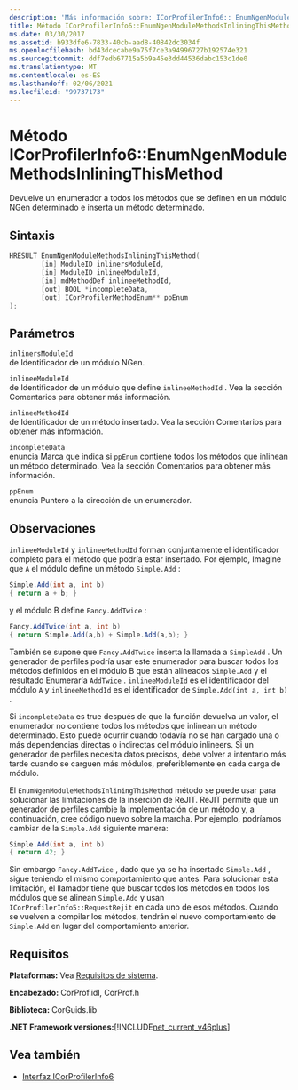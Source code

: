 ```yaml
---
description: 'Más información sobre: ICorProfilerInfo6:: EnumNgenModuleMethodsInliningThisMethod (método)'
title: Método ICorProfilerInfo6::EnumNgenModuleMethodsInliningThisMethod
ms.date: 03/30/2017
ms.assetid: b933dfe6-7833-40cb-aad8-40842dc3034f
ms.openlocfilehash: bd43dcecabe9a75f7ce3a94996727b192574e321
ms.sourcegitcommit: ddf7edb67715a5b9a45e3dd44536dabc153c1de0
ms.translationtype: MT
ms.contentlocale: es-ES
ms.lasthandoff: 02/06/2021
ms.locfileid: "99737173"
---
```

# <a name="icorprofilerinfo6enumngenmodulemethodsinliningthismethod-method"></a>Método ICorProfilerInfo6::EnumNgenModuleMethodsInliningThisMethod

Devuelve un enumerador a todos los métodos que se definen en un módulo NGen determinado e inserta un método determinado.

## <a name="syntax"></a>Sintaxis

```cpp
HRESULT EnumNgenModuleMethodsInliningThisMethod(
        [in] ModuleID inlinersModuleId,
        [in] ModuleID inlineeModuleId,
        [in] mdMethodDef inlineeMethodId,
        [out] BOOL *incompleteData,
        [out] ICorProfilerMethodEnum** ppEnum
);
```

## <a name="parameters"></a>Parámetros

`inlinersModuleId`\
de Identificador de un módulo NGen.

`inlineeModuleId`\
de Identificador de un módulo que define `inlineeMethodId` . Vea la sección Comentarios para obtener más información.

`inlineeMethodId`\
de Identificador de un método insertado. Vea la sección Comentarios para obtener más información.

`incompleteData`\
enuncia Marca que indica si `ppEnum` contiene todos los métodos que inlinean un método determinado.  Vea la sección Comentarios para obtener más información.

`ppEnum`\
enuncia Puntero a la dirección de un enumerador.

## <a name="remarks"></a>Observaciones

`inlineeModuleId` y `inlineeMethodId` forman conjuntamente el identificador completo para el método que podría estar insertado. Por ejemplo, Imagine que `A` el módulo define un método `Simple.Add` :

```csharp
Simple.Add(int a, int b)
{ return a + b; }
```

y el módulo B define `Fancy.AddTwice` :

```csharp
Fancy.AddTwice(int a, int b)
{ return Simple.Add(a,b) + Simple.Add(a,b); }
```

También se supone que `Fancy.AddTwice` inserta la llamada a `SimpleAdd` . Un generador de perfiles podría usar este enumerador para buscar todos los métodos definidos en el módulo B que están alineados `Simple.Add` y el resultado Enumeraría `AddTwice` .  `inlineeModuleId` es el identificador del módulo `A` y `inlineeMethodId` es el identificador de `Simple.Add(int a, int b)` .

Si `incompleteData` es true después de que la función devuelva un valor, el enumerador no contiene todos los métodos que inlinean un método determinado. Esto puede ocurrir cuando todavía no se han cargado una o más dependencias directas o indirectas del módulo inlineers. Si un generador de perfiles necesita datos precisos, debe volver a intentarlo más tarde cuando se carguen más módulos, preferiblemente en cada carga de módulo.

El `EnumNgenModuleMethodsInliningThisMethod` método se puede usar para solucionar las limitaciones de la inserción de ReJIT. ReJIT permite que un generador de perfiles cambie la implementación de un método y, a continuación, cree código nuevo sobre la marcha. Por ejemplo, podríamos cambiar de la `Simple.Add` siguiente manera:

```csharp
Simple.Add(int a, int b)
{ return 42; }
```

Sin embargo `Fancy.AddTwice` , dado que ya se ha insertado `Simple.Add` , sigue teniendo el mismo comportamiento que antes. Para solucionar esta limitación, el llamador tiene que buscar todos los métodos en todos los módulos que se alinean `Simple.Add` y usan `ICorProfilerInfo5::RequestRejit` en cada uno de esos métodos. Cuando se vuelven a compilar los métodos, tendrán el nuevo comportamiento de `Simple.Add` en lugar del comportamiento anterior.

## <a name="requirements"></a>Requisitos

**Plataformas:** Vea [Requisitos de sistema](../../get-started/system-requirements.md).

**Encabezado:** CorProf.idl, CorProf.h

**Biblioteca:** CorGuids.lib

**.NET Framework versiones:**[!INCLUDE[net_current_v46plus](../../../../includes/net-current-v46plus-md.md)]

## <a name="see-also"></a>Vea también

- [Interfaz ICorProfilerInfo6](icorprofilerinfo6-interface.md)
